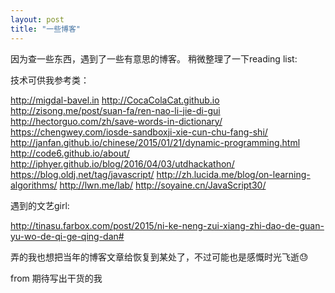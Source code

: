 ```yaml
---
layout: post
title: "一些博客"
---
```



因为查一些东西，遇到了一些有意思的博客。
稍微整理了一下reading list:

技术可供我参考类：

<http://migdal-bavel.in>
<http://CocaColaCat.github.io>
<http://zisong.me/post/suan-fa/ren-nao-li-jie-di-gui>
<http://hectorguo.com/zh/save-words-in-dictionary/>
<https://chengwey.com/iosde-sandboxji-xie-cun-chu-fang-shi/>
<http://janfan.github.io/chinese/2015/01/21/dynamic-programming.html>
<http://code6.github.io/about/>
<http://iphyer.github.io/blog/2016/04/03/utdhackathon/>
<https://blog.oldj.net/tag/javascript/>
<http://zh.lucida.me/blog/on-learning-algorithms/>
<http://lwn.me/lab/>
<http://soyaine.cn/JavaScript30/>



遇到的文艺girl:

<http://tinasu.farbox.com/post/2015/ni-ke-neng-zui-xiang-zhi-dao-de-guan-yu-wo-de-qi-ge-qing-dan#>

弄的我也想把当年的博客文章给恢复到某处了，不过可能也是感慨时光飞逝😓

from 期待写出干货的我



